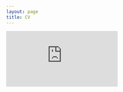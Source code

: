 ```yaml
---
layout: page
title: CV
---
```


<div class="video-container"><iframe src="https://drive.google.com/file/d/1-V7ry7v9FU3GDRHEBdltrtGXQszeBdrv/preview" frameborder="0" allowfullscreen></iframe></div>
